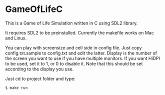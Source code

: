 # GameOfLifeC

This is a Game of Life Simulation written in C using SDL2 library.

It requires SDL2 to be preinstalled. Currently the makefile works on Mac and
Linux.

You can play with screensize and cell side in config file. Just copy config.txt.sample to config.txt and edit the latter. Display is the number of the screen you want to use if you have multiple monitors. If you want HiDPI to be used, set it to 1, or 0 to disable it. Note that this should be set according to the display you use.

Just cd to project folder and type:
```bash
$ make run
```
